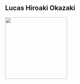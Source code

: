 ## Lucas Hiroaki Okazaki

<div>
  <a href="https://github.com/lucasokazaki">
  <img height="200" src="https://github-readme-stats.vercel.app/api?username=lucasokazaki&bg_color=000000&title_color=FF0000&show_icons=true&theme=radical" />

